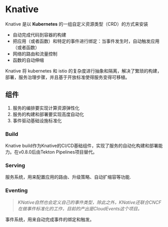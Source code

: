 # Knative

Knative 是以 **Kubernetes** 的一组自定义资源类型（CRD）的方式来安装

- 自动完成代码到容器的构建
- 把应用（或者函数）和特定的事件进行绑定：当事件发生时，自动触发应用（或者函数）
- 网络的路由和流量控制
- 函数的自动伸缩

Knative 将 kubernetes 和 istio 的复杂度进行抽象和隔离，解决了繁琐的构建，部署，服务治理步骤，并且基于开放标准使得服务变得可移植。

## 组件

1. 服务的编排要实现计算资源弹性化
2. 服务的构建和部署要实现高度自动化
3. 事件驱动基础设施标准化

### Build 

Knative build作为Knative的CI/CD基础组件，实现了服务的自动化构建和部署能力。在v0.8.0后由Tekton Pipelines项目替代。

### Serving

服务系统，用来配置应用的路由、升级策略、自动扩缩容等功能.

### Eventing

>  *KNative自然也会定义自己的事件类型，除此之外，KNative还联合CNCF在做事件标准化的工作，目前的产出是CloudEvents这个项目。*

事件系统，用来自动完成事件的绑定和触发。